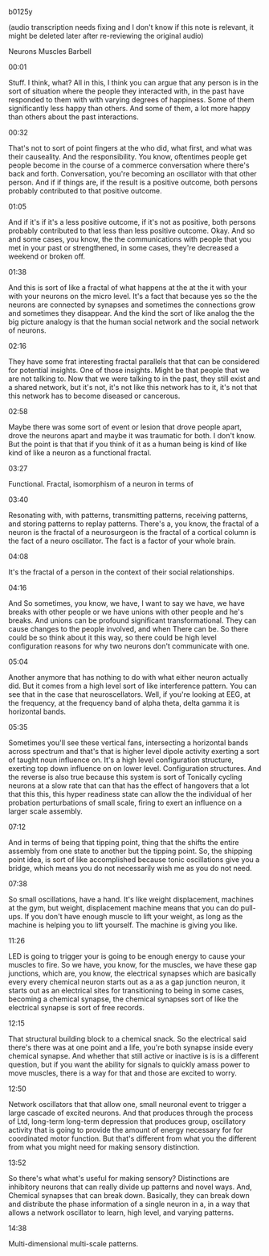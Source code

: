 b0125y

(audio transcription needs fixing and I don't know if this note is relevant, it might be deleted later after re-reviewing the original audio)

Neurons Muscles Barbell

00:01

Stuff. I think, what? All in this, I think you can argue that any person is in the sort of situation where the people they interacted with, in the past have responded to them with with varying degrees of happiness. Some of them significantly less happy than others. And some of them, a lot more happy than others about the past interactions.

00:32

That's not to sort of point fingers at the who did, what first, and what was their causeality. And the responsibility. You know, oftentimes people get people become in the course of a commerce conversation where there's back and forth. Conversation, you're becoming an oscillator with that other person. And if if things are, if the result is a positive outcome, both persons probably contributed to that positive outcome.

01:05

And if it's if it's a less positive outcome, if it's not as positive, both persons probably contributed to that less than less positive outcome. Okay. And so and some cases, you know, the the communications with people that you met in your past or strengthened, in some cases, they're decreased a weekend or broken off.

01:38

And this is sort of like a fractal of what happens at the at the it with your with your neurons on the micro level. It's a fact that because yes so the the neurons are connected by synapses and sometimes the connections grow and sometimes they disappear. And the kind the sort of like analog the the big picture analogy is that the human social network and the social network of neurons.

02:16

They have some frat interesting fractal parallels that that can be considered for potential insights. One of those insights. Might be that people that we are not talking to. Now that we were talking to in the past, they still exist and a shared network, but it's not, it's not like this network has to it, it's not that this network has to become diseased or cancerous.

02:58

Maybe there was some sort of event or lesion that drove people apart, drove the neurons apart and maybe it was traumatic for both. I don't know. But the point is that that if you think of it as a human being is kind of like kind of like a neuron as a functional fractal.

03:27

Functional. Fractal, isomorphism of a neuron in terms of

03:40

Resonating with, with patterns, transmitting patterns, receiving patterns, and storing patterns to replay patterns. There's a, you know, the fractal of a neuron is the fractal of a neurosurgeon is the fractal of a cortical column is the fact of a neuro oscillator. The fact is a factor of your whole brain.

04:08

It's the fractal of a person in the context of their social relationships.

04:16

And So sometimes, you know, we have, I want to say we have, we have breaks with other people or we have unions with other people and he's breaks. And unions can be profound significant transformational. They can cause changes to the people involved, and when There can be. So there could be so think about it this way, so there could be high level configuration reasons for why two neurons don't communicate with one.

05:04

Another anymore that has nothing to do with what either neuron actually did. But it comes from a high level sort of like interference pattern. You can see that in the case that neuroscellators. Well, if you're looking at EEG, at the frequency, at the frequency band of alpha theta, delta gamma it is horizontal bands.

05:35

Sometimes you'll see these vertical fans, intersecting a horizontal bands across spectrum and that's that is higher level dipole activity exerting a sort of taught noun influence on. It's a high level configuration structure, exerting top down influence on on lower level. Configuration structures. And the reverse is also true because this system is sort of Tonically cycling neurons at a slow rate that can that has the effect of hangovers that a lot that this this, this hyper readiness state can allow the the individual of her probation perturbations of small scale, firing to exert an influence on a larger scale assembly.

07:12

And in terms of being that tipping point, thing that the shifts the entire assembly from one state to another but the tipping point. So, the shipping point idea, is sort of like accomplished because tonic oscillations give you a bridge, which means you do not necessarily wish me as you do not need.

07:38

So small oscillations, have a hand. It's like weight displacement, machines at the gym, but weight, displacement machine means that you can do pull-ups. If you don't have enough muscle to lift your weight, as long as the machine is helping you to lift yourself. The machine is giving you like.

11:26

LED is going to trigger your is going to be enough energy to cause your muscles to fire. So we have, you know, for the muscles, we have these gap junctions, which are, you know, the electrical synapses which are basically every every chemical neuron starts out as a as a gap junction neuron, it starts out as an electrical sites for transitioning to being in some cases, becoming a chemical synapse, the chemical synapses sort of like the electrical synapse is sort of free records.

12:15

That structural building block to a chemical snack. So the electrical said there's there was at one point and a life, you're both synapse inside every chemical synapse. And whether that still active or inactive is is is a different question, but if you want the ability for signals to quickly amass power to move muscles, there is a way for that and those are excited to worry.

12:50

Network oscillators that that allow one, small neuronal event to trigger a large cascade of excited neurons. And that produces through the process of Ltd, long-term long-term depression that produces group, oscillatory activity that is going to provide the amount of energy necessary for for coordinated motor function. But that's different from what you the different from what you might need for making sensory distinction.

13:52

So there's what what's useful for making sensory? Distinctions are inhibitory neurons that can really divide up patterns and novel ways. And, Chemical synapses that can break down. Basically, they can break down and distribute the phase information of a single neuron in a, in a way that allows a network oscillator to learn, high level, and varying patterns.

14:38

Multi-dimensional multi-scale patterns.